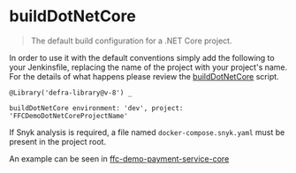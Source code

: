 # buildDotNetCore

> The default build configuration for a .NET Core project.

In order to use it with the default conventions simply add the following to
your Jenkinsfile, replacing the name of the project with your project's name.
For the details of what happens please review the
[buildDotNetCore](buildDotNetCore.groovy) script.

```
@Library('defra-library@v-8') _

buildDotNetCore environment: 'dev', project: 'FFCDemoDotNetCoreProjectName'
```

If Snyk analysis is required, a file named `docker-compose.snyk.yaml` must be present in the project root.

An example can be seen in [ffc-demo-payment-service-core](https://github.com/DEFRA/ffc-demo-payment-service-core)
